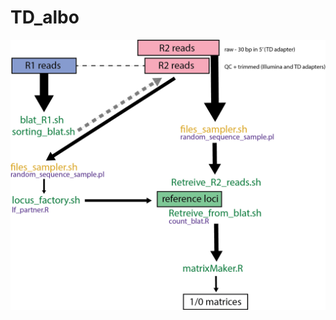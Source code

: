 # TD_albo

<img src="https://raw.githubusercontent.com/clemgoub/TD_albo/master/scripts_pipeline.png" alt="Pipeline chart" style="width: 600px;"/>
